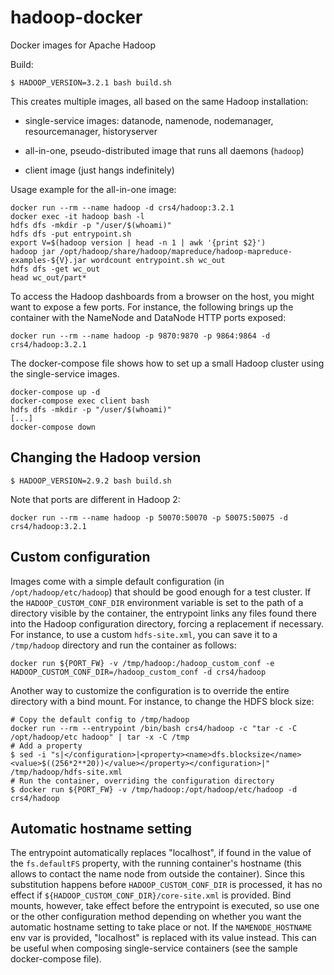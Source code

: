 # hadoop-docker
Docker images for Apache Hadoop

Build:

```
$ HADOOP_VERSION=3.2.1 bash build.sh
```

This creates multiple images, all based on the same Hadoop installation:

 - single-service images: datanode, namenode, nodemanager, resourcemanager,
   historyserver

 - all-in-one, pseudo-distributed image that runs all daemons (`hadoop`)

 - client image (just hangs indefinitely)

Usage example for the all-in-one image:

```
docker run --rm --name hadoop -d crs4/hadoop:3.2.1
docker exec -it hadoop bash -l
hdfs dfs -mkdir -p "/user/$(whoami)"
hdfs dfs -put entrypoint.sh
export V=$(hadoop version | head -n 1 | awk '{print $2}')
hadoop jar /opt/hadoop/share/hadoop/mapreduce/hadoop-mapreduce-examples-${V}.jar wordcount entrypoint.sh wc_out
hdfs dfs -get wc_out
head wc_out/part*
```

To access the Hadoop dashboards from a browser on the host, you might want to
expose a few ports. For instance, the following brings up the container with
the NameNode and DataNode HTTP ports exposed:

```
docker run --rm --name hadoop -p 9870:9870 -p 9864:9864 -d crs4/hadoop:3.2.1
```

The docker-compose file shows how to set up a small Hadoop cluster using the
single-service images.

```
docker-compose up -d
docker-compose exec client bash
hdfs dfs -mkdir -p "/user/$(whoami)"
[...]
docker-compose down
```

## Changing the Hadoop version

```
$ HADOOP_VERSION=2.9.2 bash build.sh
```

Note that ports are different in Hadoop 2:

```
docker run --rm --name hadoop -p 50070:50070 -p 50075:50075 -d crs4/hadoop:3.2.1
```

## Custom configuration

Images come with a simple default configuration (in `/opt/hadoop/etc/hadoop`)
that should be good enough for a test cluster. If the `HADOOP_CUSTOM_CONF_DIR`
environment variable is set to the path of a directory visible by the
container, the entrypoint links any files found there into the Hadoop
configuration directory, forcing a replacement if necessary. For instance, to
use a custom `hdfs-site.xml`, you can save it to a `/tmp/hadoop` directory and
run the container as follows:

```
docker run ${PORT_FW} -v /tmp/hadoop:/hadoop_custom_conf -e HADOOP_CUSTOM_CONF_DIR=/hadoop_custom_conf -d crs4/hadoop
```

Another way to customize the configuration is to override the entire directory
with a bind mount. For instance, to change the HDFS block size:

```
# Copy the default config to /tmp/hadoop
docker run --rm --entrypoint /bin/bash crs4/hadoop -c "tar -c -C /opt/hadoop/etc hadoop" | tar -x -C /tmp
# Add a property
$ sed -i "s|</configuration>|<property><name>dfs.blocksize</name><value>$((256*2**20))</value></property></configuration>|" /tmp/hadoop/hdfs-site.xml
# Run the container, overriding the configuration directory
$ docker run ${PORT_FW} -v /tmp/hadoop:/opt/hadoop/etc/hadoop -d crs4/hadoop
```

## Automatic hostname setting

The entrypoint automatically replaces "localhost", if found in the value of
the `fs.defaultFS` property, with the running container's hostname (this
allows to contact the name node from outside the container). Since this
substitution happens before `HADOOP_CUSTOM_CONF_DIR` is processed, it has no
effect if `${HADOOP_CUSTOM_CONF_DIR}/core-site.xml` is provided. Bind mounts,
however, take effect before the entrypoint is executed, so use one or the
other configuration method depending on whether you want the automatic
hostname setting to take place or not. If the `NAMENODE_HOSTNAME` env var is
provided, "localhost" is replaced with its value instead. This can be useful
when composing single-service containers (see the sample docker-compose file).
